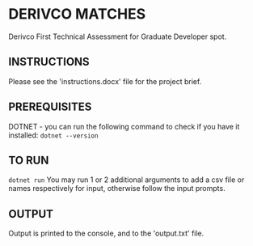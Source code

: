 # DERIVCO MATCHES #
Derivco First Technical Assessment for Graduate Developer spot.

## INSTRUCTIONS ##
Please see the 'instructions.docx' file for the project brief.

## PREREQUISITES ##
DOTNET - you can run the following command to check if you have it installed:
`dotnet --version`

## TO RUN ##
`dotnet run`
You may run 1 or 2 additional arguments to add a csv file or names respectively for input,
otherwise follow the input prompts.

## OUTPUT ##
Output is printed to the console, and to the 'output.txt' file.
